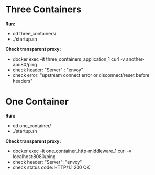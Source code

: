 # Three Containers

**Run:**

- cd three_containers/
- ./startup.sh

**Check transparent proxy:**

- docker exec -it three_containers_application_1 curl -v another-api:80/ping
- check header: "Server" : "envoy"
- check error: "upstream connect error or disconnect/reset before headers"



# One Container

**Run:**

- cd one_container/
- ./startup.sh

**Check transparent proxy:**

- docker exec -it one_container_http-middleware_1 curl -v localhost:8080/ping
- check header: "Server": "envoy"
- check status code: HTTP/1.1 200 OK

